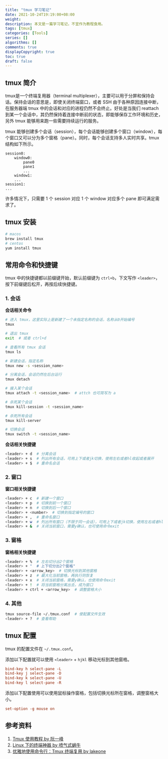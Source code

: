 ```yaml
---
title: "tmux 学习笔记"
date: 2021-10-24T19:19:00+08:00
weight: 
description: 本文是一篇学习笔记，不宜作为教程食用。
tags: [tmux]
categories: [Tools]
series: []
algorithms: []
comments: true
displayCopyright: true
toc: true
draft: false
---
```


## tmux 简介

tmux是一个终端复用器（terminal multiplexer），主要可以用于分屏和保持会话。保持会话的意思是，即使关闭终端窗口，或者 SSH 由于各种原因连接中断，在服务器端 tmux 中的会话和对应的进程仍然不会终止。好处是当我们 reattach 到某一个会话中，其仍然保持着连接中断前的状态，即能够保存工作环境和历史，另外 tmux 能够用来跑一些需要持续运行的服务。

tmux 能够创建多个会话（session），每个会话能够创建多个窗口（window），每个窗口又可以分为多个窗格（pane）。同时，每个会话支持多人实时共享。tmux 结构如下所示。

```
session0:
    window0:
        pane0
        pane1
        ...
    window1:
    ...
session1:
...
```

许多情况下，只需要 1 个 session 对应 1 个 window 对应多个 pane 即可满足需求了。

## tmux 安装

```sh
# macos 
brew install tmux
# centos
yum install tmux
```

## 常用命令和快捷键

tmux 中的快捷键都以前缀键开始，默认前缀键为 `ctrl+b`，下文写作 `<leader>`，按下前缀键后松开，再按后续快捷键。

### 1. 会话

**会话相关命令**

```sh
# 进入 tmux，这里实际上是新建了一个未指定名称的会话，名称从0开始编号
tmux

# 退出 tmux
exit  # 或者 ctrl+d

# 查看所有 tmux 会话
tmux ls 

# 新建会话，指定名称
tmux new -s <session_name>

# 分离会话，会话仍然在后台运行
tmux detach

# 接入某个会话
tmux attach -t <session_name>  # attch 也可简写为 a

# 杀死某个会话
tmux kill-session -t <session_name>

# 杀死所有会话
tmux kill-server

# 切换会话
tmux switch -t <session_name>
```

**会话相关快捷键**

```sh
<leader> + d  # 分离会话
<leader> + s  # 列出所有会话，可用上下或者jk切换，使用左右或者hl收起或者展开
<leader> + $  # 重命名会话
```

### 2. 窗口

**窗口相关快捷键**

```sh
<leader> + c  # 新建一个窗口
<leader> + p  # 切换到前一个窗口
<leader> + n  # 切换到后一个窗口
<leader> + <number>  # 切换到指定编号的窗口
<leader> + ,  # 重命名窗口
<leader> + w  # 列出所有窗口（不限于同一会话），可用上下或者jk切换，使用左右或者hl收起或者展开
<leader> + &  # 关闭当前窗口，需要y确认，也可使用命令exit
```

### 3. 窗格

**窗格相关快捷键**

```sh
<leader> + %  # 左右切分出2个窗格
<leader> + "  # 上下切分出2个窗格"
<leader> + <arrow_key>  # 切换光标到其他窗格
<leader> + z  # 最大化当前窗格，再执行则恢复
<leader> + x  # 关闭当前窗格，需要y确认，也使用命令exit
<leader> + !  # 将当前窗格分离出去，成为窗口
<leader> + ctrl + <arrow_key>  # 调整窗格大小
```

### 4. 其他

```sh
tmux source-file ~/.tmux.conf  # 使配置文件生效
<leader> + ?  # 查看帮助
```

## tmux 配置

tmux 的配置文件在 `~/.tmux.conf`。

添加以下配置就可以使用 `<leader>` + `hjkl` 移动光标到其他窗格。

```conf
bind-key h select-pane -L
bind-key j select-pane -D
bind-key k select-pane -U
bind-key l select-pane -R
```

添加以下配置使用可以使用鼠标操作窗格，包括切换光标所在窗格，调整窗格大小。

```conf
set-option -g mouse on
```


## 参考资料

1. [Tmux 使用教程 by 阮一峰](https://www.ruanyifeng.com/blog/2019/10/tmux.html)
2. [Linux 下的终端神器 by 喷气式蜗牛](https://www.bilibili.com/video/BV1da4y1p7e1?from=search&seid=17038472467815571019&spm_id_from=333.337.0.0)
3. [优雅地使用命令行：Tmux 终端复用 by lakeone](https://www.cnblogs.com/lakeone/p/5424609.html)